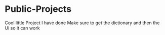 # Public-Projects
Cool little Project I have done
Make sure to get the dictionary and then the Ui so it can work
